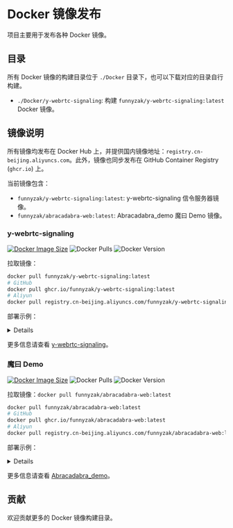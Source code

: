 # Docker 镜像发布

项目主要用于发布各种 Docker 镜像。

## 目录

所有 Docker 镜像的构建目录位于 `./Docker` 目录下，也可以下载对应的目录自行构建。

- `./Docker/y-webrtc-signaling`: 构建 `funnyzak/y-webrtc-signaling:latest` Docker 镜像。

## 镜像说明

所有镜像均发布在 Docker Hub 上，并提供国内镜像地址：`registry.cn-beijing.aliyuncs.com`。此外，镜像也同步发布在 GitHub Container Registry (`ghcr.io`) 上。

当前镜像包含：

- `funnyzak/y-webrtc-signaling:latest`: y-webrtc-signaling 信令服务器镜像。
- `funnyzak/abracadabra-web:latest`: Abracadabra_demo 魔曰 Demo 镜像。

### y-webrtc-signaling

[![Docker Image Size](https://img.shields.io/docker/image-size/funnyzak/y-webrtc-signaling/latest)](https://hub.docker.com/r/funnyzak/y-webrtc-signaling/tags)
![Docker Pulls](https://img.shields.io/docker/pulls/funnyzak/y-webrtc-signaling)
![Docker Version](https://img.shields.io/docker/v/funnyzak/y-webrtc-signaling/latest)

拉取镜像：

```bash
docker pull funnyzak/y-webrtc-signaling:latest
# GitHub 
docker pull ghcr.io/funnyzak/y-webrtc-signaling:latest
# Aliyun
docker pull registry.cn-beijing.aliyuncs.com/funnyzak/y-webrtc-signaling:latest
```

部署示例：

<details>

Docker 部署示例：
```bash
docker run -d --name y-webrtc-signaling -p 4444:4444 funnyzak/y-webrtc-signaling:latest
```

Docker Compose 部署示例：
```yaml
version: '3.1'
services:
  y-webrtc-signaling:
    container_name: y-webrtc-signaling
    image: funnyzak/y-webrtc-signaling:latest
    restart: always
    network_mode: bridge
    ports:
      - "4444:4444"
    environment:
      - PORT=4444
```
</details>

更多信息请查看 [y-webrtc-signaling](./Docker/y-webrtc-signaling/README.md)。





### 魔曰 Demo

[![Docker Image Size](https://img.shields.io/docker/image-size/funnyzak/abracadabra-web/latest)](https://hub.docker.com/r/funnyzak/abracadabra-web/tags)
![Docker Pulls](https://img.shields.io/docker/pulls/funnyzak/abracadabra-web)
![Docker Version](https://img.shields.io/docker/v/funnyzak/abracadabra-web/latest)

拉取镜像：`docker pull funnyzak/abracadabra-web:latest`

```bash
docker pull funnyzak/abracadabra-web:latest
# GitHub
docker pull ghcr.io/funnyzak/abracadabra-web:latest
# Aliyun
docker pull registry.cn-beijing.aliyuncs.com/funnyzak/abracadabra-web:latest
```

部署示例：

<details>

Docker 部署示例：
```bash
docker run -d --name abracadabra-web -p 8080:80 funnyzak/abracadabra-web:latest
```

Docker Compose 部署示例：
```yaml
version: '3.1'

services:
  abracadabra-web:
    container_name: abracadabra-web
    image: funnyzak/abracadabra-web:latest
    restart: always
    network_mode: bridge
    ports:
      - "8080:80"
```
</details>

更多信息请查看 [Abracadabra_demo](Docker/abracadabra-web/README.md)。

## 贡献

欢迎贡献更多的 Docker 镜像构建目录。